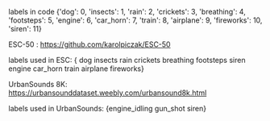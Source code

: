 labels in code {'dog': 0, 'insects': 1, 'rain': 2, 'crickets': 3, 'breathing': 4, 'footsteps': 5, 'engine': 6,
             'car_horn': 7, 'train': 8, 'airplane': 9, 'fireworks': 10, 'siren': 11}
             
ESC-50 : https://github.com/karolpiczak/ESC-50

labels used in ESC: {
dog
insects
rain
crickets
breathing
footsteps
siren
engine
car_horn
train
airplane
fireworks}

UrbanSounds 8K: https://urbansounddataset.weebly.com/urbansound8k.html

labels used in UrbanSounds: {engine_idling
gun_shot
siren}

